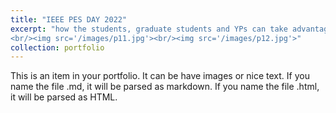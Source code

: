 ```yaml
---
title: "IEEE PES DAY 2022"
excerpt: "how the students, graduate students and YPs can take advantage of IEEE and PES to network, foster their career development and excel in their workplaces and learning institutions. To demonstrate how IEEE members work together in their local communities to develop ideas that leverage technology for a better future.
<br/><img src='/images/p11.jpg'><br/><img src='/images/p12.jpg'>"
collection: portfolio
---
```


This is an item in your portfolio. It can be have images or nice text. If you name the file .md, it will be parsed as markdown. If you name the file .html, it will be parsed as HTML. 
